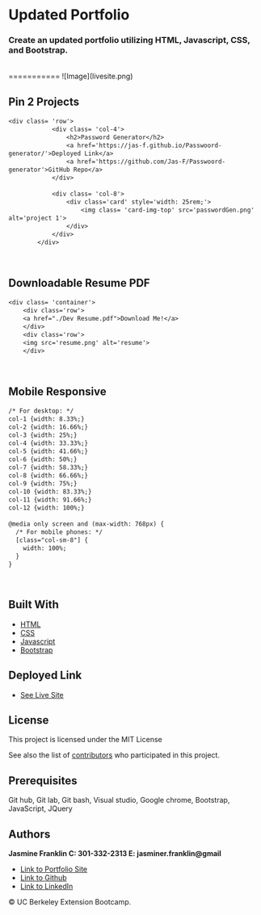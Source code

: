 # Updated Portfolio

### Create an updated portfolio utilizing HTML, Javascript, CSS, and Bootstrap.
<br>
===========
![Image](livesite.png)

<br>

## Pin 2 Projects

```
<div class= 'row'>
            <div class= 'col-4'>
                <h2>Password Generator</h2>
                <a href='https://jas-f.github.io/Passwoord-generator/'>Deployed Link</a>
                <a href='https://github.com/Jas-F/Passwoord-generator'>GitHub Repo</a>
            </div>

            <div class= 'col-8'>
                <div class='card' style='width: 25rem;'>
                    <img class= 'card-img-top' src='passwordGen.png' alt='project 1'>
                </div>
            </div>       
        </div>

```
<br>

## Downloadable Resume PDF

```
<div class= 'container'>
    <div class='row'>
    <a href="./Dev Resume.pdf">Download Me!</a>
    </div>
    <div class='row'>
    <img src='resume.png' alt='resume'>
    </div>
```
<br>

## Mobile Responsive

```
/* For desktop: */
col-1 {width: 8.33%;}
col-2 {width: 16.66%;}
col-3 {width: 25%;}
col-4 {width: 33.33%;}
col-5 {width: 41.66%;}
col-6 {width: 50%;}
col-7 {width: 58.33%;}
col-8 {width: 66.66%;}
col-9 {width: 75%;}
col-10 {width: 83.33%;}
col-11 {width: 91.66%;}
col-12 {width: 100%;}

@media only screen and (max-width: 768px) {
  /* For mobile phones: */
  [class="col-sm-8"] {
    width: 100%;
  }
}
```

<br>

## Built With

* [HTML](https://developer.mozilla.org/en-US/docs/Web/HTML)
* [CSS](https://developer.mozilla.org/en-US/docs/Web/CSS)
* [Javascript](https://developer.mozilla.org/en-US/docs/Web/JavaScript)
* [Bootstrap](https://getbootstrap.com/)

## Deployed Link

* [See Live Site](https://jas-f.github.io/updated-portfolio/)

## License

This project is licensed under the MIT License 

See also the list of [contributors](https://github.com/your/project/contributors) who participated in this project.

## Prerequisites

Git hub,
Git lab,
Git bash,
Visual studio,
Google chrome,
Bootstrap,
JavaScript,
JQuery

## Authors

**Jasmine Franklin C: 301-332-2313 E: jasminer.franklin@gmail** 

- [Link to Portfolio Site](https://jas-f.github.io/responsive-portfolio/)
- [Link to Github](https://github.com/)
- [Link to LinkedIn](https://www.linkedin.com/in/jasmine-franklin-8b08ba121)

<p>&copy; UC Berkeley Extension Bootcamp.</p>
